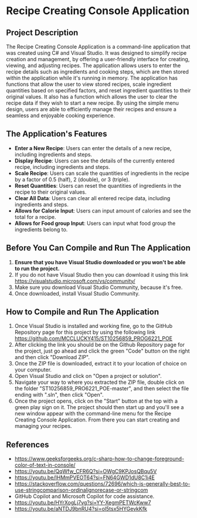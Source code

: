 # Recipe Creating Console Application

## Project Description

The Recipe Creating Console Application is a command-line application that was created using C# and Visual Studio. It was designed to simplify recipe creation and management, by offering a user-friendly interface for creating, viewing, and adjusting recipes. The application allows users to enter the recipe details such as ingredients and cooking steps, which are then stored within the application while it's running in memory. The application has functions that allow the user to view stored recipes, scale ingredient quantities based on specified factors, and reset ingredient quantities to their original values. It also has a function which allows the user to clear the recipe data if they wish to start a new recipe. By using the simple menu design, users are able to efficiently manage their recipes and ensure a seamless and enjoyable cooking experience.

## The Application's Features

- **Enter a New Recipe**: Users can enter the details of a new recipe, including ingredients and steps.
- **Display Recipe**: Users can see the details of the currently entered recipe, including ingredients and steps.
- **Scale Recipe**: Users can scale the quantities of ingredients in the recipe by a factor of 0.5 (half), 2 (double), or 3 (triple).
- **Reset Quantities**: Users can reset the quantities of ingredients in the recipe to their original values.
- **Clear All Data**: Users can clear all entered recipe data, including ingredients and steps.
- **Allows for Calorie Input**: Users can input amount of calories and see the total for a recipe.
- **Allows for Food group Input**: Users can input what food group the ingredients belong to.

## Before You Can Compile and Run The Application

1. **Ensure that you have Visual Studio downloaded or you won't be able to run the project.**
2. If you do not have Visual Studio then you can download it using this link https://visualstudio.microsoft.com/vs/community/
3. Make sure you download Visual Studio Community, because it's free.
4. Once downloaded, install Visual Studio Community.

## How to Compile and Run The Application

1. Once Visual Studio is installed and working fine, go to the GitHub Repository page for this project by using the following link https://github.com/MCCLUCKY415/ST10256859_PROG6221_POE
2. After clicking the link you should be on the Github Repository page for the project, just go ahead and click the green "Code" button on the right and then click "Download ZIP".
3. Once the ZIP file is downloaded, extract it to your location of choice on your computer.
4. Open Visual Studio and click on "Open a project or solution".
5. Navigate your way to where you extracted the ZIP file, double click on the folder "ST10256859_PRO6221_POE-master", and then select the file ending with ".sln", then click "Open".
6. Once the project opens, click on the "Start" button at the top with a green play sign on it. The project should then start up and you'll see a new window appear with the command-line menu for the Recipe Creating Console Application. From there you can start creating and managing your recipes.

## References

- https://www.geeksforgeeks.org/c-sharp-how-to-change-foreground-color-of-text-in-console/
- https://youtu.be/QqWfw_CFR6Q?si=OWgC9KPJosQBqu5V
- https://youtu.be/IHMmPVEOT64?si=FN64GWD1dU8C1i4E
- https://stackoverflow.com/questions/72696/which-is-generally-best-to-use-stringcomparison-ordinalignorecase-or-stringcom
- GitHub Copilot and Microsoft Copilot for code assistance.
- https://youtu.be/HYrXogLj7vg?si=YY-XegmPETWcKww7
- https://youtu.be/aNTDJ9bnRU4?si=ol5tsx5HYGevkKfk
